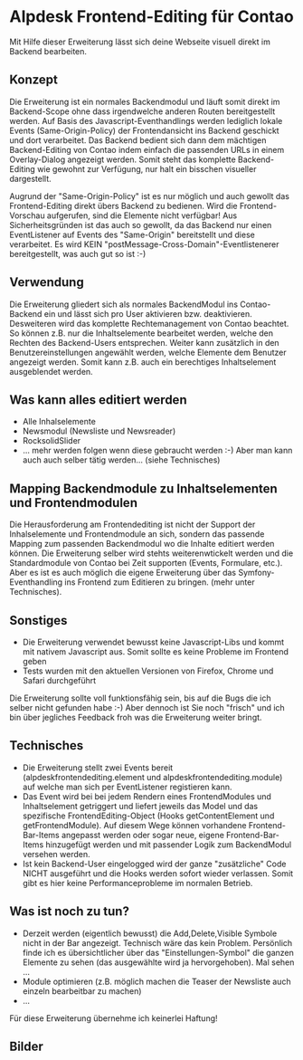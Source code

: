 
# Alpdesk Frontend-Editing für Contao
Mit Hilfe dieser Erweiterung lässt sich deine Webseite visuell direkt im Backend bearbeiten.


## Konzept

Die Erweiterung ist ein normales Backendmodul und läuft somit direkt im Backend-Scope ohne dass irgendwelche anderen Routen bereitgestellt werden.
Auf Basis des Javascript-Eventhandlings werden lediglich lokale Events (Same-Origin-Policy) der Frontendansicht ins Backend geschickt und dort verarbeitet.
Das Backend bedient sich dann dem mächtigen Backend-Editing von Contao indem einfach die passenden URLs in einem Overlay-Dialog angezeigt werden. Somit steht das komplette Backend-Editing wie gewohnt zur Verfügung, nur halt ein bisschen visueller dargestellt.

Augrund der "Same-Origin-Policy" ist es nur möglich und auch gewollt das Frontend-Editing direkt übers Backend zu bedienen.
Wird die Frontend-Vorschau aufgerufen, sind die Elemente nicht verfügbar! Aus Sicherheitsgründen ist das auch so gewollt, da das Backend nur einen EventListener auf Events des "Same-Origin" bereitstellt und diese verarbeitet. Es wird KEIN "postMessage-Cross-Domain"-Eventlistenerer bereitgestellt, was auch gut so ist :-)

## Verwendung

Die Erweiterung gliedert sich als normales BackendModul ins Contao-Backend ein und lässt sich pro User aktivieren bzw. deaktivieren.
Desweiteren wird das komplette Rechtemanagement von Contao beachtet. So können z.B. nur die Inhaltselemente bearbeitet werden, welche den Rechten des Backend-Users entsprechen.
Weiter kann zusätzlich in den Benutzereinstellungen angewählt werden, welche Elemente dem Benutzer angezeigt werden. Somit kann z.B. auch ein berechtiges Inhaltselement ausgeblendet werden.

## Was kann alles editiert werden

- Alle Inhalselemente
- Newsmodul (Newsliste und Newsreader)
- RocksolidSlider
- ... mehr werden folgen wenn diese gebraucht werden :-) Aber man kann auch auch selber tätig werden... (siehe Technisches)

## Mapping Backendmodule zu Inhaltselementen und Frontendmodulen

Die Herausforderung am Frontendediting ist nicht der Support der Inhalselemente und Frontendmodule an sich, sondern das passende Mapping zum passenden Backendmodul wo die Inhalte editiert werden können.
Die Erweiterung selber wird stehts weiterenwtickelt werden und die Standardmodule von Contao bei Zeit supporten (Events, Formulare, etc.).
Aber es ist es auch möglich die eigene Erweiterung über das Symfony-Eventhandling ins Frontend zum Editieren zu bringen. (mehr unter Technisches).


## Sonstiges

- Die Erweiterung verwendet bewusst keine Javascript-Libs und kommt mit nativem Javascript aus. Somit sollte es keine Probleme im Frontend geben
- Tests wurden mit den aktuellen Versionen von Firefox, Chrome und Safari durchgeführt


Die Erweiterung sollte voll funktionsfähig sein, bis auf die Bugs die ich selber nicht gefunden habe :-) Aber dennoch ist Sie noch "frisch" und ich bin über jegliches Feedback froh was die Erweiterung weiter bringt.

## Technisches

- Die Erweiterung stellt zwei Events bereit (alpdeskfrontendediting.element und alpdeskfrontendediting.module) auf welche man sich per EventListener registieren kann.
-  Das Event wird bei bei jedem Rendern eines FrontendModules und Inhaltselement getriggert und liefert jeweils das Model und das spezifische FrontendEditing-Object (Hooks getContentElement und getFrontendModule). Auf diesem Wege können vorhandene Frontend-Bar-Items angepasst werden oder sogar neue, eigene Frontend-Bar-Items hinzugefügt werden und mit passender Logik zum BackendModul versehen werden.
- Ist kein Backend-User eingelogged wird der ganze "zusätzliche" Code NICHT ausgeführt und die Hooks werden sofort wieder verlassen. Somit gibt es hier keine Performanceprobleme im normalen Betrieb.

## Was ist noch zu tun?

- Derzeit werden (eigentlich bewusst) die Add,Delete,Visible Symbole nicht in der Bar angezeigt. Technisch wäre das kein Problem. Persönlich finde ich es übersichtlicher über das "Einstellungen-Symbol" die ganzen Elemente zu sehen (das ausgewählte wird ja hervorgehoben). Mal sehen ...
- Module optimieren (z.B. möglich machen die Teaser der Newsliste auch einzeln bearbeitbar zu machen)
- ...

Für diese Erweiterung übernehme ich keinerlei Haftung!

## Bilder
<p><img src="https://x-projects.de/files/alpdesk/frontendediting/b_1.png" alt=""></p>  
<p><img src="https://x-projects.de/files/alpdesk/frontendediting/b_2.png" alt=""></p>  
<p><img src="https://x-projects.de/files/alpdesk/frontendediting/b3.png" alt=""></p>  
<p><img src="https://x-projects.de/files/alpdesk/frontendediting/b4.png" alt=""></p>  
<p><img src="https://x-projects.de/files/alpdesk/frontendediting/b5.png" alt=""></p>  
<p><img src="https://x-projects.de/files/alpdesk/frontendediting/b6.png" alt=""></p>  
<p><img src="https://x-projects.de/files/alpdesk/frontendediting/b7.png" alt=""></p>  
<p><img src="https://x-projects.de/files/alpdesk/frontendediting/b8.png" alt=""></p>  
<p><img src="https://x-projects.de/files/alpdesk/frontendediting/b9.png" alt=""></p>  
<p><img src="https://x-projects.de/files/alpdesk/frontendediting/b10.png" alt=""></p>  
<p><img src="https://x-projects.de/files/alpdesk/frontendediting/b11.png" alt=""></p>  
<p><img src="https://x-projects.de/files/alpdesk/frontendediting/b12.png" alt=""></p>  
<p><img src="https://x-projects.de/files/alpdesk/frontendediting/b13.png" alt=""></p>  
<p><img src="https://x-projects.de/files/alpdesk/frontendediting/b14.png" alt=""></p>  

